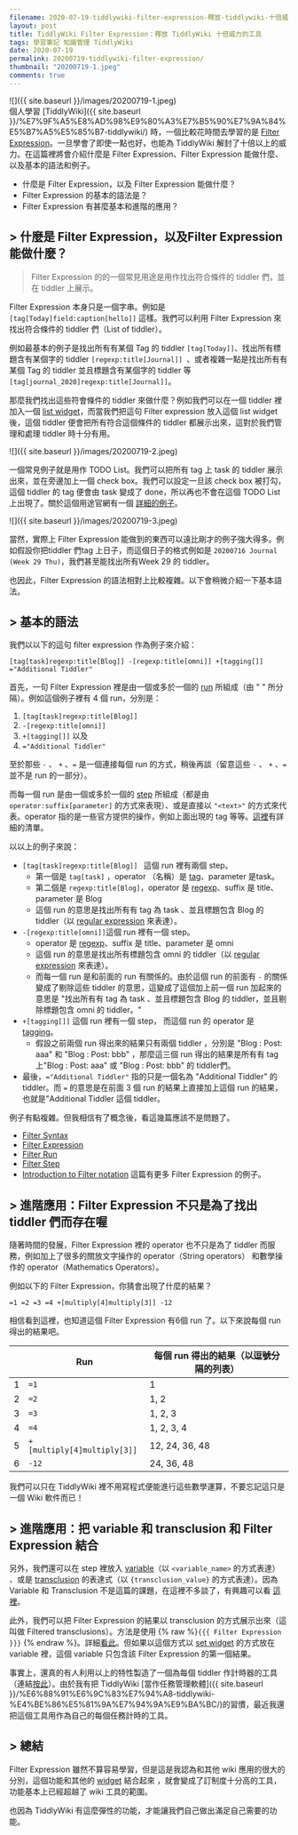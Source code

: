 ```yaml
---
filename: 2020-07-19-tiddlywiki-filter-expression-釋放-tiddlywiki-十倍威力的工具.md
layout: post
title: TiddlyWiki Filter Expression：釋放 TiddlyWiki 十倍威力的工具
tags: 學習筆記 知識管理 TiddlyWiki
date: 2020-07-19
permalink: 20200719-tiddlywiki-filter-expression/
thumbnail: "20200719-1.jpeg"
comments: true
---
```


![]({{ site.baseurl }}/images/20200719-1.jpeg)  
個人學習 [TiddlyWiki]({{ site.baseurl }}/%E7%9F%A5%E8%AD%98%E9%80%A3%E7%B5%90%E7%9A%84%E5%B7%A5%E5%85%B7-tiddlywiki/) 時，一個比較花時間去學習的是 [Filter Expression](https://tiddlywiki.com/#Filter%20Expression)。一旦學會了即使一點也好，也能為 TiddlyWiki 解封了十倍以上的威力。在這篇裡將會介紹什麼是 Filter Expression、Filter Expression 能做什麼、以及基本的語法和例子。

* 什麼是 Filter Expression，以及 Filter Expression 能做什麼？
* Filter Expression 的基本的語法是？
* Filter Expression 有甚麼基本和進階的應用？

## > 什麼是 Filter Expression，以及Filter Expression 能做什麼？

> Filter Expression 的的一個常見用途是用作找出符合條件的 tiddler 們，並在 tiddler 上展示。

Filter Expression 本身只是一個字串。例如是 `[tag[Today]field:caption[hello]]` 這樣。我們可以利用 Filter Expression 來找出符合條件的 tiddler 們（List of tiddler）。

例如最基本的例子是找出所有有某個 Tag 的 tiddler `[tag[Today]]`、找出所有標題含有某個字的 tiddler `[regexp:title[Journal]] `、或者複雜一點是找出所有有某個 Tag 的 tiddler 並且標題含有某個字的 tiddler 等`[tag[journal_2020]regexp:title[Journal]]`。

那麼我們找出這些符會條件的 tiddler 來做什麼？例如我們可以在一個 tiddler 裡加入一個 [list widget](https://tiddlywiki.com/#ListWidget)，而當我們把這句 Filter expression 放入這個 list widget 後，這個 tiddler 便會把所有符合這個條件的 tiddler 都展示出來，這對於我們管理和處理 tiddler 時十分有用。

![]({{ site.baseurl }}/images/20200719-2.jpeg)

一個常見例子就是用作 TODO List。我們可以把所有 tag 上 task 的 tiddler 展示出來，並在旁邊加上一個 check box。我們可以設定一旦該 check box 被打勾，這個 tiddler 的 tag 便會由 task 變成了 done，所以再也不會在這個 TODO List 上出現了。關於這個用途官網有一個 [詳細的例子](https://tiddlywiki.com/#TaskManagementExample)。                                                                                                                                                                                                                                                            

![]({{ site.baseurl }}/images/20200719-3.jpeg)

當然，實際上 Filter Expression 能做到的東西可以遠比剛才的例子強大得多。例如假設你把tiddler 們tag 上日子，而這個日子的格式例如是 `20200716 Journal (Week 29 Thu)`，我們甚至能找出所有Week 29 的 tiddler。

也因此，Filter Expression 的語法相對上比較複雜。以下會稍微介紹一下基本語法。

## > 基本的語法

我們以以下的這句 filter expression 作為例子來介紹：

`[tag[task]regexp:title[Blog]] -[regexp:title[omni]] +[tagging[]] ="Additional Tiddler" `

首先，一句 Filter Expression 裡是由一個或多於一個的 [run](https://tiddlywiki.com/#Filter%20Run) 所組成（由 " " 所分隔）。例如這個例子裡有 4 個 run，分別是：

1. `[tag[task]regexp:title[Blog]] `
2. `-[regexp:title[omni]]`
3. `+[tagging[]]` 以及
4. `="Additional Tiddler" `

至於那些 `-` 、 `+` 、`=` 是一個連接每個 run 的方式，稍後再談（留意這些 `-` 、 `+` 、`=` 並不是 run 的一部分）。

而每一個 run 是由一個或多於一個的 [step](https://tiddlywiki.com/#Filter%20Step) 所組成（都是由 `operator:suffix[parameter]` 的方式來表現）、或是直接以 `"<text>"` 的方式來代表。operator 指的是一些官方提供的操作，例如上面出現的 tag 等等。[這裡](https://tiddlywiki.com/#Filter%20Operators)有詳細的清單。

以以上的例子來說：

* `[tag[task]regexp:title[Blog]] ` 這個 run 裡有兩個 step。
	* 第一個是 `tag[task]` ，operator （名稱）是 [tag](https://tiddlywiki.com/#tag%20Operator)、parameter 是task。
	* 第二個是 `regexp:title[Blog]`，operator 是 [regexp](https://tiddlywiki.com/#regexp%20Operator)、suffix 是 title、parameter 是 Blog
	* 這個 run 的意思是找出所有有 tag 為 task 、並且標題包含 Blog 的 tiddler（以 [regular expression](https://en.wikipedia.org/wiki/Regular_expression) 來表達）。
* `-[regexp:title[omni]]`這個 run 裡有一個 step。
	* operator 是 [regexp](https://tiddlywiki.com/#regexp%20Operator)、suffix 是 title、parameter 是 omni
	* 這個 run 的意思是找出所有標題包含 omni 的 tiddler（以 [regular expression](https://en.wikipedia.org/wiki/Regular_expression) 來表達）。
	* 而每一個 run 是和前面的 run 有關係的。由於這個 run 的前面有 `-` 的關係變成了剔除這些 tiddler 的意思，這變成了這個加上前一個 run 加起來的意思是 "找出所有有 tag 為 task 、並且標題包含 Blog 的 tiddler，並且剔除標題包含 omni 的 tiddler。"
* `+[tagging[]]` 這個 run 裡有一個 step， 而這個 run 的 operator 是 [tagging](https://tiddlywiki.com/#tagging%20Operator)。
	* 假設之前兩個 run 得出來的結果只有兩個 tiddler ，分別是 "Blog : Post: aaa" 和 "Blog : Post: bbb" ，那麼這三個 run 得出的結果是所有有 tag 上"Blog : Post: aaa" 或 "Blog : Post: bbb" 的 tiddler們。
* 最後，`="Additional Tiddler"` 指的只是一個名為 "Additional Tiddler" 的 tiddler。而  `=` 的意思是在前面 3 個 run 的結果上直接加上這個 run 的結果，也就是"Additional Tiddler 這個 tiddler。

例子有點複雜。但我相信有了概念後，看這幾篇應該不是問題了。

* [Filter Syntax](https://tiddlywiki.com/#Filter%20Syntax)
* [Filter Expression](https://tiddlywiki.com/#Filter%20Expression)
* [Filter Run](https://tiddlywiki.com/#Filter%20Run)
* [Filter Step](https://tiddlywiki.com/#Filter%20Step)
* [Introduction to Filter notation](https://tiddlywiki.com/#Introduction%20to%20filter%20notation) 這篇有更多 Filter Expression 的例子。

## > 進階應用：Filter Expression 不只是為了找出 tiddler 們而存在喔

隨著時間的發展，Filter Expression 裡的 operator 也不只是為了 tiddler 而服務，例如加上了很多的關放文字操作的 operator（String operators） 和數學操作的 operator（Mathematics Operators）。

例如以下的 Filter Expression，你猜會出現了什麼的結果？

`=1 =2 =3 =4 +[multiply[4]multiply[3]] -12`

相信看到這裡，也知道這個 Filter Expression 有6個 run 了。以下來說每個 run 得出的結果吧。

||Run|每個 run 得出的結果（以逗號分隔的列表）|
|---|---|---|
|1|`=1`|1|
|2|`=2`|1, 2|
|3|`=3`|1, 2, 3|
|4|`=4`|1, 2, 3, 4|
|5|`+[multiply[4]multiply[3]]`|12, 24, 36, 48|
|6|`-12`|24, 36, 48|

我們可以只在 TiddlyWiki 裡不用寫程式便能進行這些數學運算，不要忘記這只是一個 Wiki 軟件而已！

## > 進階應用：把 variable 和 transclusion 和 Filter Expression 結合

另外，我們還可以在 step 裡放入 [variable](https://tiddlywiki.com/#Variables)（以 `<variable_name>` 的方式表達） 、或是 [transclusion](https://tiddlywiki.com/#Transclusion%20Basic%20Usage) 的表達式（以 `{transclusion_value}` 的方式表達）。因為 Variable 和 Transclusion 不是這篇的課題，在這裡不多談了，有興趣可以看 [這裡](https://tiddlywiki.com/#Filter%20Parameter)。

此外，我們可以把 Filter Expression 的結果以 transclusion 的方式展示出來（這叫做 Filtered transclusions）。方法是使用 {% raw %}`{{{ Filter Expression }}}` {% endraw %}。詳細[看此](https://tiddlywiki.com/#Widgets%20in%20WikiText)。但如果以這個方式以 [set widget](https://tiddlywiki.com/#SetWidget) 的方式放在 variable 裡，這個 variable 只包含該 Filter Expression 的第一個結果。

事實上，還真的有人利用以上的特性製造了一個為每個 tiddler 作計時器的工具（連結[按此](http://tiddlytools.com/timer.html)）。由於我有把 TiddlyWiki [當作任務管理軟體]({{ site.baseurl }}/%E6%88%91%E6%9C%83%E7%94%A8-tiddlywiki-%E4%BE%86%E5%81%9A%E7%94%9A%E9%BA%BC/)的習慣，最近我還把這個工具用作為自己的每個任務計時的工具。

## > 總結

 Filter Expression 雖然不算容易學習，但是這是我認為和其他 wiki 應用的很大的分別，這個功能和其他的 [widget](https://tiddlywiki.com/#Widgets%20in%20WikiText) 結合起來 ，就會變成了訂制度十分高的工具，功能基本上已經超越了 wiki 工具的範圍。

也因為 TiddlyWiki 有這麼彈性的功能，才能讓我們自己做出滿足自己需要的功能。
